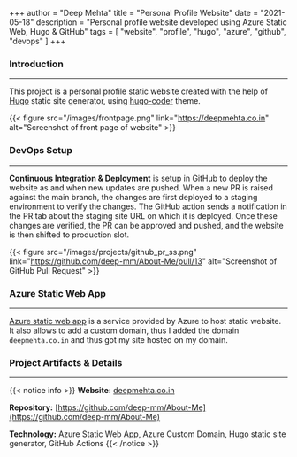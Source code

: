 +++
author = "Deep Mehta"
title = "Personal Profile Website"
date = "2021-05-18"
description = "Personal profile website developed using Azure Static Web, Hugo & GitHub"
tags = [
    "website",
    "profile",
    "hugo",
    "azure",
    "github",
    "devops"
]
+++

### Introduction

---

This project is a personal profile static website created with the help of [Hugo](https://gohugo.io) static site generator, using [hugo-coder](https://themes.gohugo.io/hugo-coder/) theme.

{{< figure src="/images/frontpage.png" link="https://deepmehta.co.in" alt="Screenshot of front page of website" >}}

### DevOps Setup

---

**Continuous Integration & Deployment** is setup in GitHub to deploy the website as and when new updates are pushed. When a new PR is raised against the main branch, the changes are first deployed to a staging environment to verify the changes. The GitHub action sends a notification in the PR tab about the staging site URL on which it is deployed.
Once these changes are verified, the PR can be approved and pushed, and the website is then shifted to production slot.

{{< figure src="/images/projects/github_pr_ss.png" link="https://github.com/deep-mm/About-Me/pull/13" alt="Screenshot of GitHub Pull Request" >}}

### Azure Static Web App

---

[Azure static web app](https://azure.microsoft.com/en-in/services/app-service/static/) is a service provided by Azure to host static website. It also allows to add a custom domain, thus I added the domain `deepmehta.co.in` and thus got my site hosted on my domain.

### Project Artifacts & Details

---

{{< notice info >}}
**Website:** [deepmehta.co.in](https://deepmehta.co.in)

**Repository:** [https://github.com/deep-mm/About-Me](https://github.com/deep-mm/About-Me)

**Technology:** Azure Static Web App, Azure Custom Domain, Hugo static site generator, GitHub Actions
{{< /notice >}}
